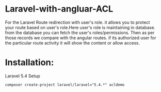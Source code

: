 # Laravel-with-angluar-ACL


For the Laravel Route redirection with user's role. it allows you to protect your route based on user's role.Here user's role is maintaining in database. from the database you can fetch the user's roles/permissions.
Then as per those records we compare with the angular routes. if its authorized user for the particular route activity it will
show the content or allow access.

# Installation:

Laravel 5.4 Setup

```composer create-project laravel/laravel="5.4.*" acldemo```

